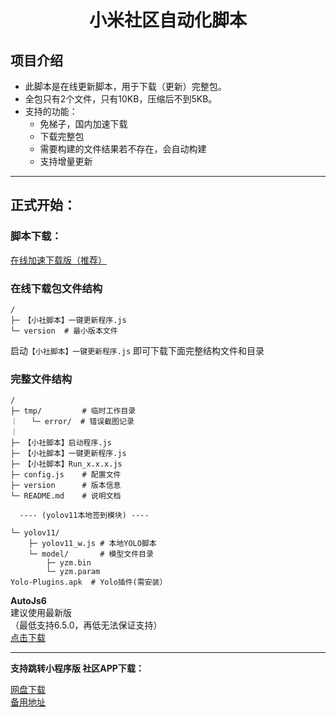 <div align="center">
<h1><a >小米社区自动化脚本</a></h1>

</div>

## **项目介绍**

* 此脚本是在线更新脚本，用于下载（更新）完整包。
* 全包只有2个文件，只有10KB，压缩后不到5KB。
* 支持的功能：
  * 免梯子，国内加速下载
  * 下载完整包
  * 需要构建的文件结果若不存在，会自动构建
  * 支持增量更新
  

--- 
## **正式开始：**  

### 脚本下载：

[在线加速下载版（推荐）](https://github.com/wengzhenquan/autojs6/releases/tag/online)  

### 在线下载包文件结构

```
/
├─ 【小社脚本】一键更新程序.js
└─ version  # 最小版本文件

```   

启动`【小社脚本】一键更新程序.js` 即可下载下面完整结构文件和目录

### 完整文件结构
```
/
├─ tmp/         # 临时工作目录
｜   └─ error/  # 错误截图记录
｜ 
├─ 【小社脚本】启动程序.js
├─ 【小社脚本】一键更新程序.js
├─ 【小社脚本】Run_x.x.x.js 
├─ config.js    # 配置文件
├─ version      # 版本信息
└─ README.md    # 说明文档

  ---- (yolov11本地签到模块) ----  
  
└─ yolov11/     
    ├─ yolov11_w.js # 本地YOLO脚本
    └─ model/       # 模型文件目录
        ├─ yzm.bin
        └─ yzm.param
Yolo-Plugins.apk  # Yolo插件(需安装）
```       



**AutoJs6**   
建议使用最新版   
（最低支持6.5.0，再低无法保证支持）   
[点击下载](https://github.com/SuperMonster003/AutoJs6/releases)  


--- 
**支持跳转小程序版 社区APP下载：**  

[网盘下载](https://www.123912.com/s/RYmDVv-bwUch)  
[备用地址](https://www.123865.com/s/RYmDVv-bwUch)   

